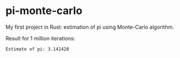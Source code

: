 # pi-monte-carlo

My first project in Rust: estimation of pi using Monte-Carlo algorithm.

Result for 1 million iterations:

`Estimate of pi: 3.141428`
